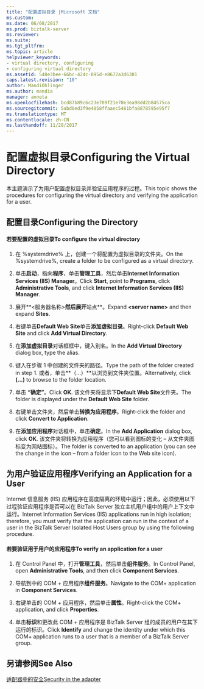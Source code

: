```yaml
---
title: "配置虚拟目录 |Microsoft 文档"
ms.custom: 
ms.date: 06/08/2017
ms.prod: biztalk-server
ms.reviewer: 
ms.suite: 
ms.tgt_pltfrm: 
ms.topic: article
helpviewer_keywords:
- virtual directory, configuring
- configuring virtual directory
ms.assetid: 548e3bee-66bc-424c-895d-e8672a3d6301
caps.latest.revision: "10"
author: MandiOhlinger
ms.author: mandia
manager: anneta
ms.openlocfilehash: bcd87b89c6c23e709f21e78e3ea98dd2b84575ca
ms.sourcegitcommit: 5abd0ed3f9e4858ffaaec5481bfa8878595e95f7
ms.translationtype: MT
ms.contentlocale: zh-CN
ms.lasthandoff: 11/28/2017
---
```

# <a name="configuring-the-virtual-directory"></a><span data-ttu-id="f3cdc-102">配置虚拟目录</span><span class="sxs-lookup"><span data-stu-id="f3cdc-102">Configuring the Virtual Directory</span></span>
<span data-ttu-id="f3cdc-103">本主题演示了为用户配置虚拟目录并验证应用程序的过程。</span><span class="sxs-lookup"><span data-stu-id="f3cdc-103">This topic shows the procedures for configuring the virtual directory and verifying the application for a user.</span></span>  
  
## <a name="configuring-the-directory"></a><span data-ttu-id="f3cdc-104">配置目录</span><span class="sxs-lookup"><span data-stu-id="f3cdc-104">Configuring the Directory</span></span>  
  
#### <a name="to-configure-the-virtual-directory"></a><span data-ttu-id="f3cdc-105">若要配置的虚拟目录</span><span class="sxs-lookup"><span data-stu-id="f3cdc-105">To configure the virtual directory</span></span>  
  
1.  <span data-ttu-id="f3cdc-106">在 %systemdrive% 上，创建一个将配置为虚拟目录的文件夹。</span><span class="sxs-lookup"><span data-stu-id="f3cdc-106">On the %systemdrive%, create a folder to be configured as a virtual directory.</span></span>  
  
2.  <span data-ttu-id="f3cdc-107">单击**启动**，指向**程序**，单击**管理工具**，然后单击**Internet Information Services (IIS) Manager**。</span><span class="sxs-lookup"><span data-stu-id="f3cdc-107">Click **Start**, point to **Programs**, click **Administrative Tools**, and click **Internet Information Services (IIS) Manager**.</span></span>  
  
3.  <span data-ttu-id="f3cdc-108">展开**\<服务器名称\>**然后展开**站点**。</span><span class="sxs-lookup"><span data-stu-id="f3cdc-108">Expand **\<server name\>** and then expand **Sites**.</span></span>  
  
4.  <span data-ttu-id="f3cdc-109">右键单击**Default Web Site**单击**添加虚拟目录**。</span><span class="sxs-lookup"><span data-stu-id="f3cdc-109">Right-click **Default Web Site** and click **Add Virtual Directory**.</span></span>  
  
5.  <span data-ttu-id="f3cdc-110">在**添加虚拟目录**对话框框中，键入别名。</span><span class="sxs-lookup"><span data-stu-id="f3cdc-110">In the **Add Virtual Directory** dialog box, type the alias.</span></span>  
  
6.  <span data-ttu-id="f3cdc-111">键入在步骤 1 中创建的文件夹的路径。</span><span class="sxs-lookup"><span data-stu-id="f3cdc-111">Type the path of the folder created in step 1.</span></span> <span data-ttu-id="f3cdc-112">或者，单击**（...）**以浏览到文件夹位置。</span><span class="sxs-lookup"><span data-stu-id="f3cdc-112">Alternatively, click **(…)** to browse to the folder location.</span></span>  
  
7.  <span data-ttu-id="f3cdc-113">单击 **“确定”**。</span><span class="sxs-lookup"><span data-stu-id="f3cdc-113">Click **OK**.</span></span> <span data-ttu-id="f3cdc-114">该文件夹将显示下**Default Web Site**文件夹。</span><span class="sxs-lookup"><span data-stu-id="f3cdc-114">The folder is displayed under the **Default Web Site** folder.</span></span>  
  
8.  <span data-ttu-id="f3cdc-115">右键单击文件夹，然后单击**转换为应用程序**。</span><span class="sxs-lookup"><span data-stu-id="f3cdc-115">Right-click the folder and click **Convert to Application**.</span></span>  
  
9. <span data-ttu-id="f3cdc-116">在**添加应用程序**对话框中，单击**确定**。</span><span class="sxs-lookup"><span data-stu-id="f3cdc-116">In the **Add Application** dialog box, click **OK**.</span></span> <span data-ttu-id="f3cdc-117">该文件夹将转换为应用程序（您可以看到图标的变化 – 从文件夹图标变为网站图标）。</span><span class="sxs-lookup"><span data-stu-id="f3cdc-117">The folder is converted to an application (you can see the change in the icon – from a folder icon to the Web site icon).</span></span>  
  
## <a name="verifying-an-application-for-a-user"></a><span data-ttu-id="f3cdc-118">为用户验证应用程序</span><span class="sxs-lookup"><span data-stu-id="f3cdc-118">Verifying an Application for a User</span></span>  
 <span data-ttu-id="f3cdc-119">Internet 信息服务 (IIS) 应用程序在高度隔离的环境中运行；因此，必须使用以下过程验证应用程序是否可以在 BizTalk Server 独立主机用户组中的用户上下文中运行。</span><span class="sxs-lookup"><span data-stu-id="f3cdc-119">Internet Information Services (IIS) applications run in high isolation; therefore, you must verify that the application can run in the context of a user in the BizTalk Server Isolated Host Users group by using the following procedure.</span></span>  
  
#### <a name="to-verify-an-application-for-a-user"></a><span data-ttu-id="f3cdc-120">若要验证用于用户的应用程序</span><span class="sxs-lookup"><span data-stu-id="f3cdc-120">To verify an application for a user</span></span>  
  
1.  <span data-ttu-id="f3cdc-121">在 Control Panel 中，打开**管理工具**，然后单击**组件服务**。</span><span class="sxs-lookup"><span data-stu-id="f3cdc-121">In Control Panel, open **Administrative Tools**, and then click **Component Services**.</span></span>  
  
2.  <span data-ttu-id="f3cdc-122">导航到中的 COM + 应用程序**组件服务**。</span><span class="sxs-lookup"><span data-stu-id="f3cdc-122">Navigate to the COM+ application in **Component Services**.</span></span>  
  
3.  <span data-ttu-id="f3cdc-123">右键单击的 COM + 应用程序，然后单击**属性**。</span><span class="sxs-lookup"><span data-stu-id="f3cdc-123">Right-click the COM+ application, and click **Properties**.</span></span>  
  
4.  <span data-ttu-id="f3cdc-124">单击**标识**和更改此 COM + 应用程序是 BizTalk Server 组的成员的用户在其下运行的标识。</span><span class="sxs-lookup"><span data-stu-id="f3cdc-124">Click **Identify** and change the identity under which this COM+ application runs to a user that is a member of a BizTalk Server group.</span></span>  
  
## <a name="see-also"></a><span data-ttu-id="f3cdc-125">另请参阅</span><span class="sxs-lookup"><span data-stu-id="f3cdc-125">See Also</span></span>  
 [<span data-ttu-id="f3cdc-126">适配器中的安全</span><span class="sxs-lookup"><span data-stu-id="f3cdc-126">Security in the adapter</span></span>](../core/security-in-biztalk-adapter-for-jd-edwards-oneworld.md)